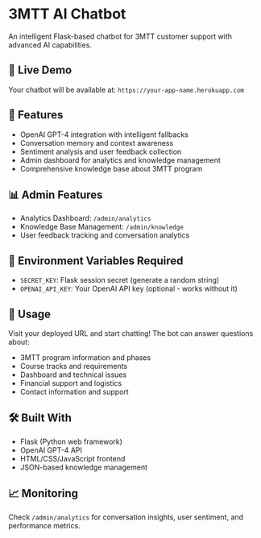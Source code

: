 # 3MTT AI Chatbot

An intelligent Flask-based chatbot for 3MTT customer support with advanced AI capabilities.

## 🚀 Live Demo
Your chatbot will be available at: `https://your-app-name.herokuapp.com`

## 🤖 Features
- OpenAI GPT-4 integration with intelligent fallbacks
- Conversation memory and context awareness
- Sentiment analysis and user feedback collection
- Admin dashboard for analytics and knowledge management
- Comprehensive knowledge base about 3MTT program

## 📊 Admin Features
- Analytics Dashboard: `/admin/analytics`
- Knowledge Base Management: `/admin/knowledge`
- User feedback tracking and conversation analytics

## 🔧 Environment Variables Required
- `SECRET_KEY`: Flask session secret (generate a random string)
- `OPENAI_API_KEY`: Your OpenAI API key (optional - works without it)

## 📱 Usage
Visit your deployed URL and start chatting! The bot can answer questions about:
- 3MTT program information and phases
- Course tracks and requirements
- Dashboard and technical issues
- Financial support and logistics
- Contact information and support

## 🛠️ Built With
- Flask (Python web framework)
- OpenAI GPT-4 API
- HTML/CSS/JavaScript frontend
- JSON-based knowledge management

## 📈 Monitoring
Check `/admin/analytics` for conversation insights, user sentiment, and performance metrics.